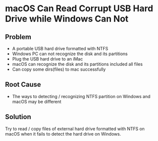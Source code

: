# macOS Can Read Corrupt USB Hard Drive while Windows Can Not

## Problem
* A portable USB hard drive formatted with NTFS
* Windows PC can not recognize the disk and its partitions
* Plug the USB hard drive to an iMac
* macOS can recognize the disk and its partitions included all files
* Can copy some dirs(files) to mac successfully

## Root Cause
* The ways to detecting / recognizing NTFS partition on Windows and macOS may be different

## Solution
Try to read / copy files of external hard drive formatted with NTFS on macOS when it fails to detect the hard drive on Windows.
